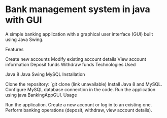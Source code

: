 # Bank management system in java with GUI
A simple banking application with a graphical user interface (GUI) built using Java Swing.

Features

Create new accounts
Modify existing account details
View account information
Deposit funds
Withdraw funds
Technologies Used

Java 8
Java Swing
MySQL
Installation

Clone the repository: `git clone (link unavailable)
Install Java 8 and MySQL.
Configure MySQL database connection in the code.
Run the application using java BankingAppGUI.
Usage

Run the application.
Create a new account or log in to an existing one.
Perform banking operations (deposit, withdraw, view account details).
